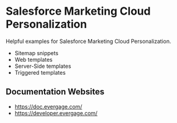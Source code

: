 # Salesforce Marketing Cloud Personalization
Helpful examples for Salesforce Marketing Cloud Personalization.

- Sitemap snippets
- Web templates
- Server-Side templates
- Triggered templates

## Documentation Websites
- https://doc.evergage.com/
- https://developer.evergage.com/

